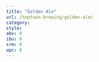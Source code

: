 ```yaml
---
title: "Golden Ale"
url: /hoptown-brewing/golden-ale/
category: 
style: 
abv: 0
ibu: 0
srm: 0
upc: 0
---
```


